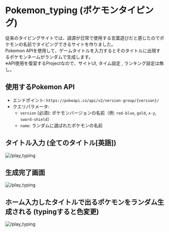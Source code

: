 # Pokemon_typing (ポケモンタイピング)

従来のタイピングサイトでは、語源が日常で使用する言葉遊びだと感じたのでポケモンの名前でタイピングできるサイトを作りました。<br>
Pokemon APIを使用して、ゲームタイトルを入力するとそのタイトルに出現するポケモンネームがランダムで生成します。<br>
※API使用を復習するProjectなので、サイトUI, タイム設定 , ランキング設定は無し。<br>

## 使用するPokemon API

- エンドポイント: `https://pokeapi.co/api/v2/version-group/{version}/`
- クエリパラメータ:
  - `version` (必須): ポケモンバージョンの名前（例: `red-blue`, `gold`, `x-y`, `sword-shield`）
  - `name`: ランダムに選ばれたポケモンの名前

## タイトル入力 (全てのタイトル[英語])
![/play_typing](https://github.com/user-attachments/assets/047c4beb-bcb0-4bae-bca6-0f1083ee7ea2)

## 生成完了画面
![/play_typing](https://github.com/user-attachments/assets/32f8d5cf-c120-48c1-a184-01f1fb560be6)

## ホーム入力したタイトルで出るポケモンをランダム生成される (typingすると色変更)
![/play_typing](https://github.com/user-attachments/assets/196b56b5-e91b-4df3-8e4a-bbdfbc4cf2c3)
